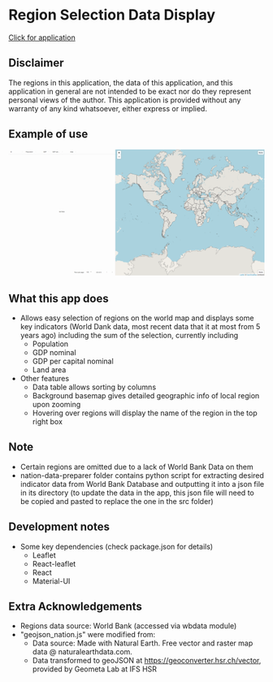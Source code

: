 # Region Selection Data Display
[Click for application](https://yulin-w.github.io/region-selection-data-display/)
## Disclaimer
The regions in this application, the data of this application, and this application in general are not intended to be exact nor do they represent personal views of the author. This application is provided without any warranty of any kind whatsoever, either express or implied.
## Example of use
![](https://raw.githubusercontent.com/Yulin-W/region-selection-data-display/master/example.gif)
## What this app does
- Allows easy selection of regions on the world map and displays some key indicators (World Dank data, most recent data that it at most from 5 years ago) including the sum of the selection, currently including
  - Population
  - GDP nominal
  - GDP per capital nominal
  - Land area
- Other features
  - Data table allows sorting by columns
  - Background basemap gives detailed geographic info of local region upon zooming
  - Hovering over regions will display the name of the region in the top right box
## Note
- Certain regions are omitted due to a lack of World Bank Data on them
- nation-data-preparer folder contains python script for extracting desired indicator data from World Bank Database and outputting it into a json file in its directory (to update the data in the app, this json file will need to be copied and pasted to replace the one in the src folder)
## Development notes
- Some key dependencies (check package.json for details)
  - Leaflet
  - React-leaflet
  - React
  - Material-UI
## Extra Acknowledgements
- Regions data source: World Bank (accessed via wbdata module)
- "geojson_nation.js" were modified from:
  - Data source: Made with Natural Earth. Free vector and raster map data @ naturalearthdata.com. 
  - Data transformed to geoJSON at https://geoconverter.hsr.ch/vector, provided by Geometa Lab at IFS HSR